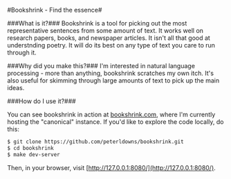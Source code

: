 #Bookshrink - Find the essence#

###What is it?###
Bookshrink is a tool for picking out the most representative sentences from
some amount of text. It works well on research papers, books, and newspaper
articles. It isn't all that good at understnding poetry. It will do its best on
any type of text you care to run through it.

###Why did you make this?###
I'm interested in natural language processing - more than anything, bookshrink
scratches my own itch. It's also useful for skimming through large amounts of
text to pick up the main ideas.

###How do I use it?###

You can see bookshrink in action at
[bookshrink.com](http://bookshrink.com), where I'm currently
hosting the "canonical" instance. If you'd like to explore the code locally, do this:

```bash
$ git clone https://github.com/peterldowns/bookshrink.git
$ cd bookshrink
$ make dev-server
```

Then, in your browser, visit [http://127.0.0.1:8080/](http://127.0.0.1:8080/).
